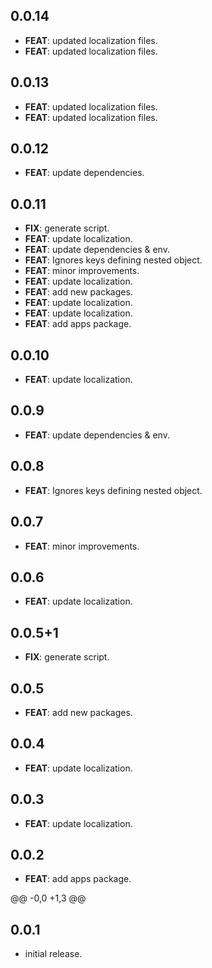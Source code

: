 ## 0.0.14

 - **FEAT**: updated localization files.
 - **FEAT**: updated localization files.

## 0.0.13

 - **FEAT**: updated localization files.
 - **FEAT**: updated localization files.

## 0.0.12

 - **FEAT**: update dependencies.

## 0.0.11

 - **FIX**: generate script.
 - **FEAT**: update localization.
 - **FEAT**: update dependencies & env.
 - **FEAT**: Ignores keys defining nested object.
 - **FEAT**: minor improvements.
 - **FEAT**: update localization.
 - **FEAT**: add new packages.
 - **FEAT**: update localization.
 - **FEAT**: update localization.
 - **FEAT**: add apps package.

## 0.0.10

 - **FEAT**: update localization.

## 0.0.9

 - **FEAT**: update dependencies & env.

## 0.0.8

 - **FEAT**: Ignores keys defining nested object.

## 0.0.7

 - **FEAT**: minor improvements.

## 0.0.6

 - **FEAT**: update localization.

## 0.0.5+1

 - **FIX**: generate script.

## 0.0.5

 - **FEAT**: add new packages.

## 0.0.4

 - **FEAT**: update localization.

## 0.0.3

 - **FEAT**: update localization.

## 0.0.2

 - **FEAT**: add apps package.

@@ -0,0 +1,3 @@

## 0.0.1

- initial release.
